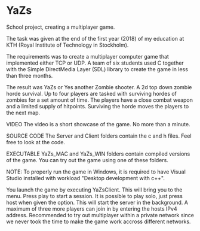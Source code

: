 # YaZs
School project, creating a multiplayer game.

The task was given at the end of the first year (2018) of my education at KTH (Royal Institute of Technology in Stockholm).

The requirements was to create a multiplayer computer game that implemented either TCP or UDP.
A team of six students used C together with the Simple DirectMedia Layer (SDL) library to create the game in less than three months.

The result was YaZs or Yes another Zombie shooter. A 2d top down zombie horde survival. 
Up to four players are tasked with surviving hordes of zombies for a set amount of time. 
The players have a close combat weapon and a limited supply of hitpoints. Surviving the horde 
moves the players to the next map.

VIDEO
The video is a short showcase of the game. No more than a minute.

SOURCE CODE
The Server and Client folders contain the c and h files. Feel free to look at the code.

EXECUTABLE
YaZs_MAC and YaZs_WIN folders contain compiled versions of the game. You can try out the game using one of these folders. 

NOTE: To properly run the game in Windows, it is required to have Visual Studio installed with workload "Desktop development with c++". 

You launch the game by executing YaZsClient. This will bring you to the menu. Press play to start a session. It is possible to play solo, just press host when given the option. This will start the server in the background. A maximum of three more players can join in by entering the hosts IPv4 address. Recommended to try out multiplayer within a private network since we never took the time to make the game work accross different networks. 
